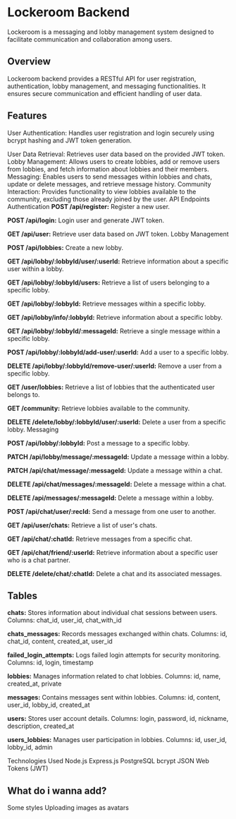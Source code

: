 # Lockeroom Backend
Lockeroom is a messaging and lobby management system designed to facilitate communication and collaboration among users.

## Overview
Lockeroom backend provides a RESTful API for user registration, authentication, lobby management, and messaging functionalities. It ensures secure communication and efficient handling of user data.

## Features
User Authentication: Handles user registration and login securely using bcrypt hashing and JWT token generation.

User Data Retrieval: Retrieves user data based on the provided JWT token.
Lobby Management: Allows users to create lobbies, add or remove users from lobbies, and fetch information about lobbies and their members.
Messaging: Enables users to send messages within lobbies and chats, update or delete messages, and retrieve message history.
Community Interaction: Provides functionality to view lobbies available to the community, excluding those already joined by the user.
API Endpoints
Authentication
**POST /api/register:** Register a new user.

**POST /api/login:** Login user and generate JWT token.

**GET /api/user:** Retrieve user data based on JWT token.
Lobby Management

**POST /api/lobbies:** Create a new lobby.

**GET /api/lobby/:lobbyId/user/:userId:** Retrieve information about a specific user within a lobby.

**GET /api/lobby/:lobbyId/users:** Retrieve a list of users belonging to a specific lobby.

**GET /api/lobby/:lobbyId:** Retrieve messages within a specific lobby.

**GET /api/lobby/info/:lobbyId:** Retrieve information about a specific lobby.

**GET /api/lobby/:lobbyId/:messageId:** Retrieve a single message within a specific lobby.

**POST /api/lobby/:lobbyId/add-user/:userId:** Add a user to a specific lobby.

**DELETE /api/lobby/:lobbyId/remove-user/:userId:** Remove a user from a specific lobby.

**GET /user/lobbies:** Retrieve a list of lobbies that the authenticated user belongs to.

**GET /community:** Retrieve lobbies available to the community.

**DELETE /delete/lobby/:lobbyId/user/:userId:** Delete a user from a specific lobby.
Messaging

**POST /api/lobby/:lobbyId:** Post a message to a specific lobby.

**PATCH /api/lobby/message/:messageId:** Update a message within a lobby.

**PATCH /api/chat/message/:messageId:** Update a message within a chat.

**DELETE /api/chat/messages/:messageId:** Delete a message within a chat.

**DELETE /api/messages/:messageId:** Delete a message within a lobby.

**POST /api/chat/user/:recId:** Send a message from one user to another.

**GET /api/user/chats:** Retrieve a list of user's chats.

**GET /api/chat/:chatId:** Retrieve messages from a specific chat.

**GET /api/chat/friend/:userId:** Retrieve information about a specific user who is a chat partner.

**DELETE /delete/chat/:chatId:** Delete a chat and its associated messages.

## Tables

**chats:** Stores information about individual chat sessions between users.
Columns: chat_id, user_id, chat_with_id

**chats_messages:** Records messages exchanged within chats.
Columns: id, chat_id, content, created_at, user_id

**failed_login_attempts:** Logs failed login attempts for security monitoring.
Columns: id, login, timestamp

**lobbies:** Manages information related to chat lobbies.
Columns: id, name, created_at, private

**messages:** Contains messages sent within lobbies.
Columns: id, content, user_id, lobby_id, created_at

**users:** Stores user account details.
Columns: login, password, id, nickname, description, created_at

**users_lobbies:** Manages user participation in lobbies.
Columns: id, user_id, lobby_id, admin



Technologies Used
Node.js
Express.js
PostgreSQL
bcrypt
JSON Web Tokens (JWT)


## What do i wanna add?


Some styles
Uploading images as avatars 
